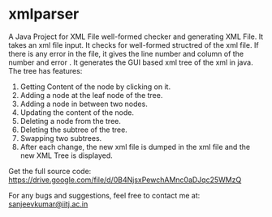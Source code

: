 xmlparser
=========
 A Java Project for XML File well-formed checker and generating XML File.
 It takes an xml file input. It checks for well-formed structred of the xml file. If there is any error in the file, it gives the line number and column of the number and error . 
 It generates the GUI based xml tree of the xml  in java. The tree has features:
 1. Getting Content of the node by clicking on it.
 2. Adding a node at the leaf node of the tree.
 3. Adding a node in between two nodes.
 4. Updating the content of the node.
 5. Deleting a node from the tree.
 6. Deleting the subtree of the tree.
 7. Swapping two subtrees.
 8. After each change, the new xml file is dumped in the xml file and the new XML Tree is displayed.
  

  Get the full source code: https://drive.google.com/file/d/0B4NjsxPewchAMnc0aDJqc25WMzQ
  
  For any bugs and suggestions, feel free to contact me at:  sanjeevkumar@iitj.ac.in
